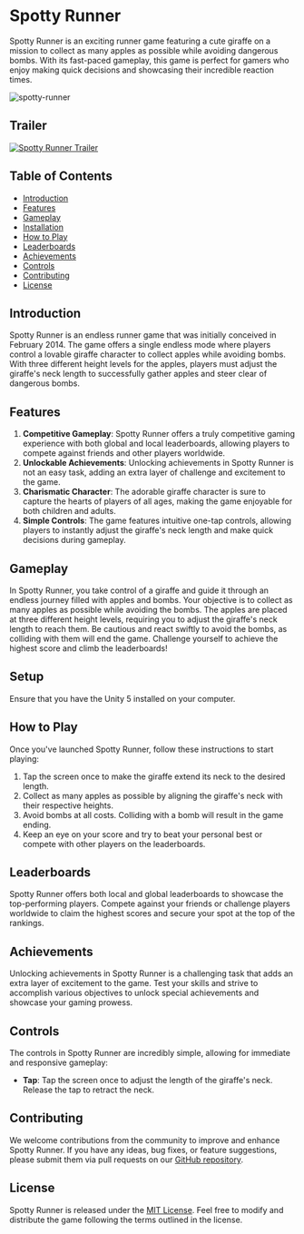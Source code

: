 # Spotty Runner

Spotty Runner is an exciting runner game featuring a cute giraffe on a mission to collect as many apples as possible while avoiding dangerous bombs. With its fast-paced gameplay, this game is perfect for gamers who enjoy making quick decisions and showcasing their incredible reaction times.

![spotty-runner](https://github.com/bomzj/spotty-runner/assets/2025775/c837b489-da93-4245-b05e-0fbb329470fa)

## Trailer

[![Spotty Runner Trailer](https://github.com/bomzj/spotty-runner/assets/2025775/c837b489-da93-4245-b05e-0fbb329470fa)](https://www.youtube.com/watch?v=PyehuyNygQU)

## Table of Contents
- [Introduction](#introduction)
- [Features](#features)
- [Gameplay](#gameplay)
- [Installation](#installation)
- [How to Play](#how-to-play)
- [Leaderboards](#leaderboards)
- [Achievements](#achievements)
- [Controls](#controls)
- [Contributing](#contributing)
- [License](#license)

## Introduction

Spotty Runner is an endless runner game that was initially conceived in February 2014. The game offers a single endless mode where players control a lovable giraffe character to collect apples while avoiding bombs. With three different height levels for the apples, players must adjust the giraffe's neck length to successfully gather apples and steer clear of dangerous bombs.

## Features

1. **Competitive Gameplay**: Spotty Runner offers a truly competitive gaming experience with both global and local leaderboards, allowing players to compete against friends and other players worldwide.
2. **Unlockable Achievements**: Unlocking achievements in Spotty Runner is not an easy task, adding an extra layer of challenge and excitement to the game.
3. **Charismatic Character**: The adorable giraffe character is sure to capture the hearts of players of all ages, making the game enjoyable for both children and adults.
4. **Simple Controls**: The game features intuitive one-tap controls, allowing players to instantly adjust the giraffe's neck length and make quick decisions during gameplay.

## Gameplay

In Spotty Runner, you take control of a giraffe and guide it through an endless journey filled with apples and bombs. Your objective is to collect as many apples as possible while avoiding the bombs. The apples are placed at three different height levels, requiring you to adjust the giraffe's neck length to reach them. Be cautious and react swiftly to avoid the bombs, as colliding with them will end the game. Challenge yourself to achieve the highest score and climb the leaderboards!

## Setup

Ensure that you have the Unity 5 installed on your computer.

## How to Play

Once you've launched Spotty Runner, follow these instructions to start playing:

1. Tap the screen once to make the giraffe extend its neck to the desired length.
2. Collect as many apples as possible by aligning the giraffe's neck with their respective heights.
3. Avoid bombs at all costs. Colliding with a bomb will result in the game ending.
4. Keep an eye on your score and try to beat your personal best or compete with other players on the leaderboards.

## Leaderboards

Spotty Runner offers both local and global leaderboards to showcase the top-performing players. Compete against your friends or challenge players worldwide to claim the highest scores and secure your spot at the top of the rankings.

## Achievements

Unlocking achievements in Spotty Runner is a challenging task that adds an extra layer of excitement to the game. Test your skills and strive to accomplish various objectives to unlock special achievements and showcase your gaming prowess.

## Controls

The controls in Spotty Runner are incredibly simple, allowing for immediate and responsive gameplay:

- **Tap**: Tap the screen once to adjust the length of the giraffe's neck. Release the tap to retract the neck.

## Contributing

We welcome contributions from the community to improve and enhance Spotty Runner. If you have any ideas, bug fixes, or feature suggestions, please submit them via pull requests on our [GitHub repository](https://github.com/bomzj/spotty-runner).

## License

Spotty Runner is released under the [MIT License](LICENSE). Feel free to modify and distribute the game following the terms outlined in the license.
